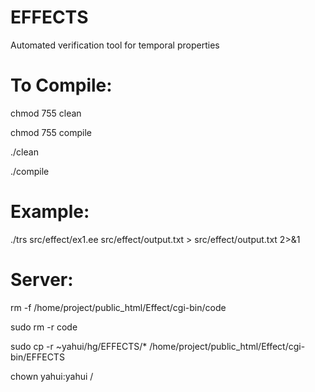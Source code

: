 # EFFECTS
Automated verification tool for temporal properties

# To Compile:

chmod 755 clean 

chmod 755 compile 

./clean

./compile

# Example:

./trs src/effect/ex1.ee src/effect/output.txt > src/effect/output.txt 2>&1

# Server:

rm -f /home/project/public_html/Effect/cgi-bin/code

sudo rm -r code

sudo cp -r  ~yahui/hg/EFFECTS/* /home/project/public_html/Effect/cgi-bin/EFFECTS

chown yahui:yahui /


